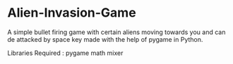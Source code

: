 # Alien-Invasion-Game
A simple bullet firing game with certain aliens moving towards you and can de attacked by space key made with the help of pygame in Python.

Libraries Required :
pygame
math
mixer

